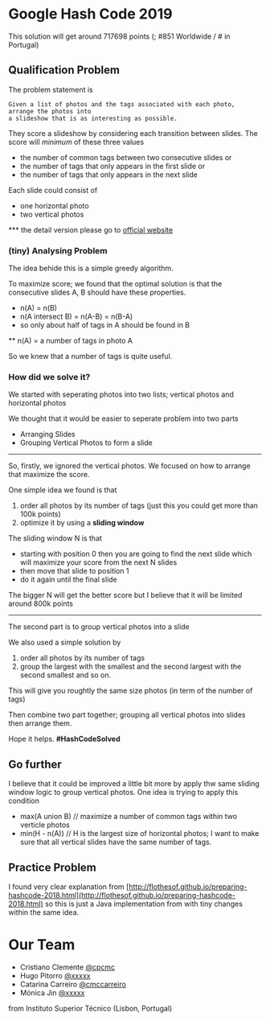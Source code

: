 
# Google Hash Code 2019

This solution will get around 717698 points (; #851 Worldwide / # in Portugal)

## Qualification Problem

The problem statement is 
```
Given a list of photos and the tags associated with each photo, arrange the photos into
a slideshow that is as interesting as possible.
```
They score a slideshow by considering each transition between slides. The score will *minimum* of these three values 
  * the number of common tags between two consecutive slides or
  * the number of tags that only appears in the first slide or
  * the number of tags that only appears in the next slide
 
 Each slide could consist of
  * one horizontal photo
  * two vertical photos

*** the detail version please go to [official website](https://hashcodejudge.withgoogle.com/#/home)

### (tiny) Analysing Problem 

The idea behide this is a simple greedy algorithm.

To maximize score; we found that the optimal solution is that the consecutive slides A, B should have these properties.
  * n(A) = n(B)
  * n(A intersect B) = n(A-B) = n(B-A)
  * so only about half of tags in A should be found in B
  
** n(A) = a number of tags in photo A

So we knew that a number of tags is quite useful.

### How did we solve it?
We started with seperating photos into two lists; vertical photos and horizontal photos

We thought that it would be easier to seperate problem into two parts
* Arranging Slides 
* Grouping Vertical Photos to form a slide

---------------

So, firstly, we ignored the vertical photos. We focused on how to arrange that maximize the score. 

One simple idea we found is that 
1. order all photos by its number of tags (just this you could get more than 100k points)
2. optimize it by using a **sliding window**

The sliding window N is that
* starting with position 0 then you are going to find the next slide which will maximize your score from the next N slides
* then move that slide to position 1
* do it again until the final slide

The bigger N will get the better score but I believe that it will be limited around 800k points

---------------

The second part is to group vertical photos into a slide

We also used a simple solution by
1. order all photos by its number of tags
2. group the largest with the smallest and the second largest with the second smallest and so on.

This will give you roughtly the same size photos (in term of the number of tags)

Then combine two part together; grouping all vertical photos into slides then arrange them.

Hope it helps. **#HashCodeSolved**

## Go further
I believe that it could be improved a little bit more by apply thw same sliding window logic to group vertical photos. One idea is trying to apply this condition
  * max(A union B) // maximize a number of common tags within two verticle photos
  * min(H - n(A)) // H is the largest size of horizontal photos; I want to make sure that all vertical slides have the same number of tags.

## Practice Problem

I found very clear explanation from [http://flothesof.github.io/preparing-hashcode-2018.html](http://flothesof.github.io/preparing-hashcode-2018.html) so this is just a Java implementation from with tiny changes within the same idea.

# Our Team
* Cristiano Clemente [@cpcmc](https://github.com/cpcmc)
* Hugo Pitorro [@xxxxx](https://github.com/xxxx)
* Catarina Carreiro [@cmccarreiro](https://github.com/cmccarreiro) 
* Mónica Jin [@xxxxx](https://github.com/xxxxxx) 

from Instituto Superior Técnico (Lisbon, Portugal)

